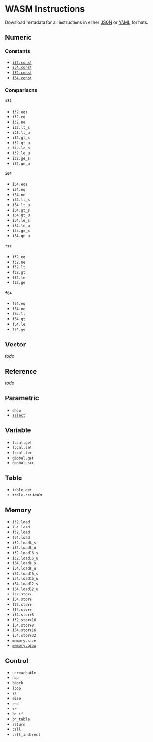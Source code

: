 
# WASM Instructions

Download metadata for all instructions in either [JSON](./instructions?format=json) or [YAML](./instructions?format=yaml) formats.

## Numeric

### Constants

- [`i32.const`](./numeric/i32.const)
- [`i64.const`](./numeric/i64.const)
- [`f32.const`](./numeric/f32.const)
- [`f64.const`](./numeric/f64.const)

### Comparisons

#### `i32`

- `i32.eqz`
- `i32.eq`
- `i32.ne`
- `i32.lt_s`
- `i32.lt_u`
- `i32.gt_s`
- `i32.gt_u`
- `i32.le_s`
- `i32.le_u`
- `i32.ge_s`
- `i32.ge_u`

#### `i64`

- `i64.eqz`
- `i64.eq`
- `i64.ne`
- `i64.lt_s`
- `i64.lt_u`
- `i64.gt_s`
- `i64.gt_u`
- `i64.le_s`
- `i64.le_u`
- `i64.ge_s`
- `i64.ge_u`

#### `f32`

- `f32.eq`
- `f32.ne`
- `f32.lt`
- `f32.gt`
- `f32.le`
- `f32.ge`

#### `f64`

- `f64.eq`
- `f64.ne`
- `f64.lt`
- `f64.gt`
- `f64.le`
- `f64.ge`

## Vector

_todo_

## Reference

_todo_

## Parametric

- `drop`
- [`select`](./parametric/select)

## Variable

- `local.get`
- `local.set`
- `local.tee`
- `global.get`
- `global.set`

## Table

- `table.get`
- `table.set`
_todo_

## Memory

- `i32.load`
- `i64.load`
- `f32.load`
- `f64.load`
- `i32.load8_s`
- `i32.load8_u`
- `i32.load16_s`
- `i32.load16_u`
- `i64.load8_s`
- `i64.load8_u`
- `i64.load16_s`
- `i64.load16_u`
- `i64.load32_s`
- `i64.load32_u`
- `i32.store`
- `i64.store`
- `f32.store`
- `f64.store`
- `i32.store8`
- `i32.store16`
- `i64.store8`
- `i64.store16`
- `i64.store32`
- `memory.size`
- [`memory.grow`](./memory/memory.grow)

## Control

- `unreachable`
- `nop`
- `block`
- `loop`
- `if`
- `else`
- `end`
- `br`
- `br_if`
- `br_table`
- `return`
- `call`
- `call_indirect`
